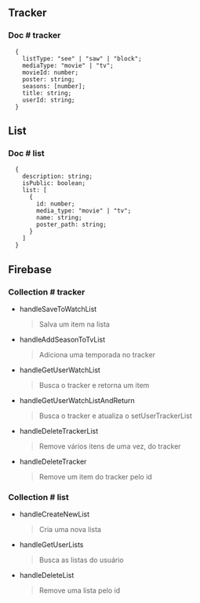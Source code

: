## Tracker

### Doc # tracker

      {
        listType: "see" | "saw" | "block";
        mediaType: "movie" | "tv";
        movieId: number;
        poster: string;
        seasons: [number];
        title: string;
        userId: string;
      }

## List

### Doc # list

      {
        description: string;
        isPublic: boolean;
        list: [
          {
            id: number;
            media_type: "movie" | "tv";
            name: string;
            poster_path: string;
          }
        ]
      }

## Firebase

### Collection # tracker

- handleSaveToWatchList
  > Salva um item na lista
- handleAddSeasonToTvList
  > Adiciona uma temporada no tracker
- handleGetUserWatchList
  > Busca o tracker e retorna um item
- handleGetUserWatchListAndReturn
  > Busca o tracker e atualiza o setUserTrackerList
- handleDeleteTrackerList
  > Remove vários itens de uma vez, do tracker
- handleDeleteTracker
  > Remove um item do tracker pelo id

### Collection # list

- handleCreateNewList
  > Cria uma nova lista
- handleGetUserLists
  > Busca as listas do usuário
- handleDeleteList
  > Remove uma lista pelo id
